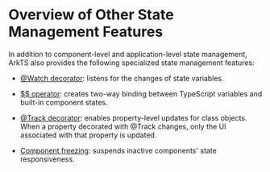 # Overview of Other State Management Features
<!--Kit: ArkUI-->
<!--Subsystem: ArkUI-->
<!--Owner: @jiyujia926-->
<!--Designer: @s10021109-->
<!--Tester: @TerryTsao-->
<!--Adviser: @zhang_yixin13-->

In addition to component-level and application-level state management, ArkTS also provides the following specialized state management features:

- [\@Watch decorator](arkts-watch.md): listens for the changes of state variables.

- [$$ operator](arkts-two-way-sync.md): creates two-way binding between TypeScript variables and built-in component states.

- [\@Track decorator](arkts-track.md): enables property-level updates for class objects. When a property decorated with \@Track changes, only the UI associated with that property is updated.

- [Component freezing](arkts-custom-components-freeze.md): suspends inactive components' state responsiveness.
